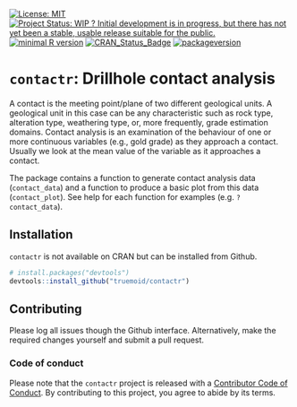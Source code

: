 [![License: MIT](https://img.shields.io/badge/License-MIT-yellow.svg)](https://opensource.org/licenses/MIT)
[![Project Status: WIP ? Initial development is in progress, but there has not yet been a stable, usable release suitable for the public.](https://www.repostatus.org/badges/latest/wip.svg)](https://www.repostatus.org/#wip)
[![minimal R version](https://img.shields.io/badge/R%3E%3D-3.5.0-6666ff.svg)](https://cran.r-project.org/)
[![CRAN_Status_Badge](http://www.r-pkg.org/badges/version/contactr)](https://cran.r-project.org/package=contactr)
[![packageversion](https://img.shields.io/badge/Package%20version-0.2.0-orange.svg)](commits/master)

# `contactr`: Drillhole contact analysis

A contact is the meeting point/plane of two different geological units. A geological unit in this case can be any characteristic such as rock type, alteration type, weathering type, or, more frequently, grade estimation domains. Contact analysis is an examination of the behaviour of one or more continuous variables (e.g., gold grade) as they approach a contact. Usually we look at the mean value of the variable as it approaches a contact.

The package contains a function to generate contact analysis data (`contact_data`) and a function to produce a basic plot from this data (`contact_plot`). See help for each function for examples (e.g. `?contact_data`).

## Installation

`contactr` is not available on CRAN but can be installed from Github.

``` r
# install.packages("devtools")
devtools::install_github("truemoid/contactr")
```

## Contributing

Please log all issues though the Github interface. Alternatively, make the required changes yourself and submit a pull request.


### Code of conduct

Please note that the `contactr` project is released with a [Contributor Code of Conduct](CODE_OF_CONDUCT.md). By contributing to this project, you agree to abide by its terms.
